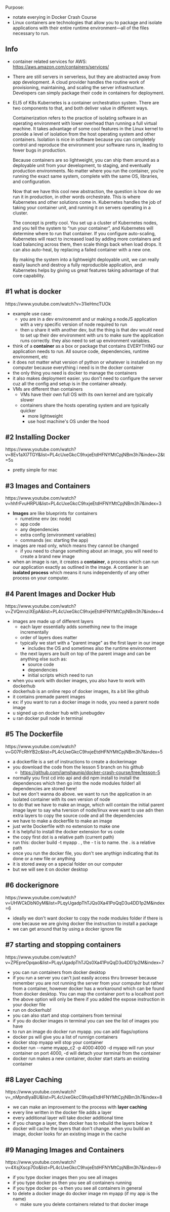 Purpose:

- notate everying in Docker Crash Course
- Linux containers are technologies that allow you to package and isolate applications with their entire runtime environment—all of the files necessary to run.

<h2>Info</h2>

- container related services for AWS: https://aws.amazon.com/containers/services/
- There are still servers in serverless, but they are abstracted away from app development. A cloud provider handles the routine work of provisioning, maintaining, and scaling the server infrastructure. Developers can simply package their code in containers for deployment.
- ELI5 of K8s
    Kubernetes is a container orchestration system. There are two components to that, and both deliver value in different ways.

    Containerization refers to the practice of isolating software in an operating environment with lower overhead than running a full virtual machine. It takes advantage of some cool features in the Linux kernel to provide a level of isolation from the host operating system and other containers. Isolation is nice in software because you can completely control and reproduce the environment your software runs in, leading to fewer bugs in production.

    Because containers are so lightweight, you can ship them around as a deployable unit from your development, to staging, and eventually production environments. No matter where you run the container, you’re running the exact same system, complete with the same OS, libraries, and configuration.

    Now that we have this cool new abstraction, the question is how do we run it in production, in other words orchestrate. This is where Kubernetes and other solutions come in. Kubernetes handles the job of taking your container unit, and running it on servers operating in a cluster.

    The concept is pretty cool. You set up a cluster of Kubernetes nodes, and you tell the system to “run your container”, and Kubernetes will determine where to run that container. If you configure auto-scaling, Kubernetes will react to increased load by adding more containers and load balancing across them, then scale things back when load drops. It can also auto-heal, by replacing a failed container with a new one.

    By making the system into a lightweight deployable unit, we can really easily launch and destroy a fully reproducible application, and Kubernetes helps by giving us great features taking advantage of that core capability.

<h2>#1 what is docker</h2>
https://www.youtube.com/watch?v=31ieHmcTUOk

- example use case:
    - you are in a dev environemnt and ur making a nodeJS application with a very specific version of node required to run
    - then u share it with another dev, but the thing is that dev would need to set up their dev environment with urs to make sure the application runs correctly. they also need to set up environment variables.
- think of a **container** as a box or package that contains EVERYTHING our application needs to run. All source code, dependencies, runtime environment, etc
- it does not matter what version of python or whatever is installed on my computer because everything i need is in the docker container
- the only thing you need is docker to manage the containers
- it also makes deployment easier. you don't need to configure the server cuz all the config and setup is in the container already.
- VMs are different than containers
    - VMs have their own full OS with its own kernel and are typically slower
    - containers share the hosts operating system and are typically quicker
        - more lightweight
        - use host machine's OS under the hood

<h2>#2 Installing Docker</h2>
https://www.youtube.com/watch?v=8Ev1aXl7TGY&list=PL4cUxeGkcC9hxjeEtdHFNYMtCpjNBm3h7&index=2&t=5s

- pretty simple for mac

<h2>#3 Images and Containers</h2>
https://www.youtube.com/watch?v=hhfrFvuHRPU&list=PL4cUxeGkcC9hxjeEtdHFNYMtCpjNBm3h7&index=3

- **Images** are like blueprints for containers
    - rumetime env (ex: node)
    - app code
    - any dependencies
    - extra config (environment variables)
    - commands (ex: starting the app)
- images are read only, which means they cannot be changed
    - if you need to change something about an image, you will need to create a brand new image
- when an image is ran, it creates a **container**, a process which can run our application exactly as outlined in the image. A contianer is an **isolated process** which means it runs independently of any other process on your computer.

<h2>#4 Parent Images and Docker Hub</h2>
https://www.youtube.com/watch?v=ZVQmnziXEpA&list=PL4cUxeGkcC9hxjeEtdHFNYMtCpjNBm3h7&index=4

- images are made up of different layers
    - each layer essentially adds something new to the image incrementally
    - order of layers does matter
    - typically we start with a "parent image" as the first layer in our image
        - includes the OS and sometimes also the runtime environment
    - the next layers are built on top of the parent image and can be anything else such as:
        - source code
        - dependencies
        - initial scripts which need to run
- when you work with docker images, you also have to work with dockerhub
- dockerhub is an online repo of docker images, its a bit like github
- it contains premade parent images
- ex: if you want to run a docker image in node, you need a parent node image
- u signed up on docker hub with junebugdev
- u ran docker pull node in terminal

<h2>#5 The Dockerfile</h2>
https://www.youtube.com/watch?v=G07FcRhYB2c&list=PL4cUxeGkcC9hxjeEtdHFNYMtCpjNBm3h7&index=5

- a dockerfile is a set of instructions to create a dockerimage
- you download the code from the lesson 5 branch on his github
    - https://github.com/iamshaunjp/docker-crash-course/tree/lesson-5
- normally you first cd into api and did npm install to install the dependences which then go into the node modules folder! all dependencies are stored here!
- but we don't wanna do above. we want to run the application in an isolated container with its own version of node
- to do that we have to make an image, which will contain the initial parent image layer to say wha tversion of node/linux wwe want to use adn then extra layers to copy the source code and all the dependencies
- we have to make a dockerfile to make an image
- just write Dockerfile with no extension to make one
- it is helpful to install the docker extension for vs code
- the copy first dot is a relative path (current path) 
- run this: docker build -t myapp . , the - t is to name. the . is a relative path
- once you run the docker file, you don't see anythign indicating that its done or a new file or anything
- it is stored away on a special folder on our computer
- but we will see it on docker desktop

<h2>#6 dockerignore</h2>
https://www.youtube.com/watch?v=UHWCkDbN0yM&list=PLqyUgadpThTJQs0Xa41PoQqD3u4DD1p2M&index=6

- ideally we don't want docker to copy the node modules folder if there is one because we are giving docker the instruction to install a package
- we can get around that by using a docker ignore file

<h2>#7 starting and stopping containers</h2>
https://www.youtube.com/watch?v=ZPEpreOpqao&list=PLqyUgadpThTJQs0Xa41PoQqD3u4DD1p2M&index=7

- you can run containers from docker desktop
- if you run a server you can't just easily access thru browser because remember you are not running the server from your computer but rather from a container,
however docker has a workaround which can be found from docker desktop. You can map the container port to a localhost port
- the above option will only be there if you added the expose instruction in your docker file
- run on dockerhub!
- you can also start and stop containers from terminal
- if you do docker images in terminal you can see the list of images you have
- to run an image do docker run myapp. you can add flags/options
- docker ps will give you a list of runnign containers
- docker stop myapp will stop your container
- docker run --name myapp_c2 -p 4000:4000 -d myapp will run your container on port 4000, -d will detach your terminal from the container
- docker run makes a new container, docker start starts an existing container

<h2> #8 Layer Caching</h2>
https://www.youtube.com/watch?v=_nMpndIyaBU&list=PL4cUxeGkcC9hxjeEtdHFNYMtCpjNBm3h7&index=8

- we can make an improvement to the process with **layer caching**
- every line written in the docker file adds a layer
- every additional layer will take docker additional time
- if you change a layer, then docker has to rebuild the layers below it
- docker will cache the layers that don't change. when you build an image, docker looks for an existing image in the cache
 
 <h2> #9 Managing Images and Containers </h2>
https://www.youtube.com/watch?v=4XsjXscp70o&list=PL4cUxeGkcC9hxjeEtdHFNYMtCpjNBm3h7&index=9

- if you type docker images then you see all images
- if you type docker ps then you see all containers running
- if you type docker ps -a then you see all containers in general
- to delete a docker image do docker image rm myapp (if my app is the name)
    - make sure you delete containers related to that docker image
